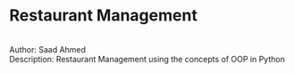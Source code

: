 <h1>Restaurant Management</h1><br>
Author: Saad Ahmed<br>
Description: Restaurant Management using the concepts of OOP in Python
